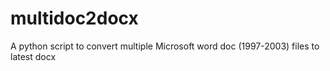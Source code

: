 # multidoc2docx
A python script to convert multiple Microsoft word doc (1997-2003) files to latest docx
